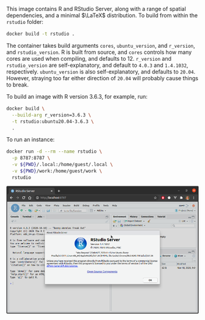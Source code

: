 This image contains R and RStudio Server, along with a range of spatial dependencies, and a minimal $\LaTeX$ distribution.  To build from within the `rstudio` folder:

```bash
docker build -t rstudio .
```

The container takes build arguments `cores`, `ubuntu_version`, and `r_version`, and `rstudio_version`.  R is built from source, and `cores` controls how many cores are used when compiling, and defaults to 12.  `r_version` and `rstudio_version` are self-explanatory, and default to `4.0.3` and `1.4.1032`, respectively.  `ubuntu_version` is also self-explanatory, and defaults to `20.04`.  However, straying too far either direction of `20.04` will probably cause things to break.  

To build an image with R version 3.6.3, for example, run:

```bash
docker build \
  --build-arg r_version=3.6.3 \
  -t rstudio:ubuntu20.04-3.6.3 \
  .
```

To run an instance:

```bash
docker run -d --rm --name rstudio \
  -p 8787:8787 \
  -v ${PWD}/.local:/home/guest/.local \
  -v ${PWD}/work:/home/guest/work \
  rstudio
```

![](img/ex.png)